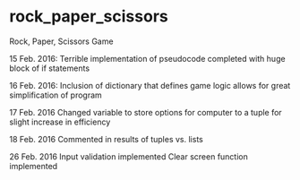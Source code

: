 # rock_paper_scissors
Rock, Paper, Scissors Game

15 Feb. 2016:
Terrible implementation of pseudocode completed with huge block of if statements

16 Feb. 2016:
Inclusion of dictionary that defines game logic allows for great simplification of program

17 Feb. 2016
Changed variable to store options for computer to a tuple for slight increase in efficiency

18 Feb. 2016
Commented in results of tuples vs. lists

26 Feb. 2016
Input validation implemented
Clear screen function implemented